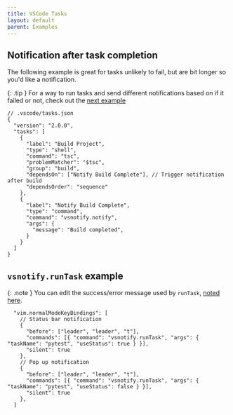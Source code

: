```yaml
---
title: VSCode Tasks
layout: default
parent: Examples
---
```

## Notification after task completion
The following example is great for tasks unlikely to fail, but are bit longer so you'd like a notification.

{: .tip }
For a way to run tasks and send different notifications based on if it failed or not, check out the [next example](#vsnotifyruntask-example)

```jsonc
// .vscode/tasks.json
{
  "version": "2.0.0",
  "tasks": [
    {
      "label": "Build Project",
      "type": "shell",
      "command": "tsc",
      "problemMatcher": "$tsc",
      "group": "build",
      "dependsOn": ["Notify Build Complete"], // Trigger notification after build
      "dependsOrder": "sequence"
    },
    {
      "label": "Notify Build Complete",
      "type": "command",
      "command": "vsnotify.notify",
      "args": {
        "message": "Build completed",
      }
    }
  ]
}
```

## `vsnotify.runTask` example

{: .note }
You can edit the success/error message used by `runTask`, [noted here](../commands.md#global-settings).

```jsonc
  "vim.normalModeKeyBindings": [
    // Status bar notification
    {
      "before": ["leader", "leader", "t"],
      "commands": [{ "command": "vsnotify.runTask", "args": { "taskName": "pytest", "useStatus": true } }],
      "silent": true
    },
    // Pop up notification
    {
      "before": ["leader", "leader", "t"],
      "commands": [{ "command": "vsnotify.runTask", "args": { "taskName": "pytest", "useStatus": false } }],
      "silent": true
    },
  ]
```
